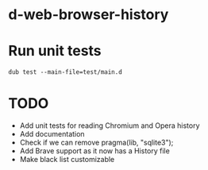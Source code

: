 # d-web-browser-history


# Run unit tests

```
dub test --main-file=test/main.d
```

# TODO

* Add unit tests for reading Chromium and Opera history
* Add documentation
* Check if we can remove pragma(lib, "sqlite3");
* Add Brave support as it now has a History file
* Make black list customizable